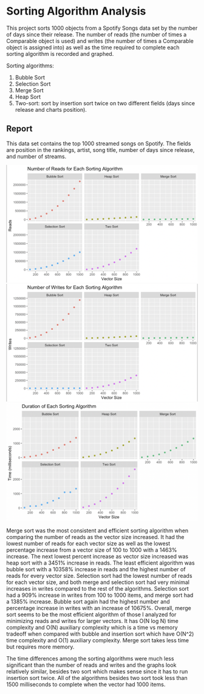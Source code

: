 # Sorting Algorithm Analysis

This project sorts 1000 objects from a Spotify Songs data set by the number of days since their release. The number of reads (the number of times a Comparable object is used) and writes (the number of times a Comparable object is assigned into) as well as the time required to complete each sorting algorithm is recorded and graphed.

Sorting algorithms:
1. Bubble Sort
2. Selection Sort
3. Merge Sort
4. Heap Sort
5. Two-sort: sort by insertion sort twice on two different fields (days since release and charts position). 

## Report

This data set contains the top 1000 streamed songs on Spotify. The fields are position in the rankings, artist, song title, number of days since release, and number of streams.

![Reads](data/graphs/reads.png)
![Writes](data/graphs/writes.png)
![Time](data/graphs/duration.png)

Merge sort was the most consistent and efficient sorting algorithm when comparing the number of reads as the vector size increased. It had the lowest number of reads for each vector size as well as the lowest percentage increase from a vector size of 100 to 1000 with a 1463% increase. The next lowest percent increase as vector size increased was heap sort with a 3451% increase in reads. The least efficient algorithm was bubble sort with a 10358% increase in reads and the highest number of reads for every vector size.
Selection sort had the lowest number of reads for each vector size, and both merge and selection sort had very minimal increases in writes compared to the rest of the algorithms. Selection sort had a 909% increase in writes from 100 to 1000 items, and merge sort had a 1385% increase. Bubble sort again had the highest number and percentage increase in writes with an increase of 10675%.
Overall, merge sort seems to be the most efficient algorithm of those I analyzed for minimizing reads and writes for larger vectors. It has O(N log N) time complexity and O(N) auxiliary complexity which is a time vs memory tradeoff when compared with bubble and insertion sort which have O(N^2) time complexity and O(1) auxiliary complexity. Merge sort takes less time but requires more memory. 

The time differences among the sorting algorithms were much less significant than the number of reads and writes and the graphs look relatively similar, besides two sort which makes sense since it has to run insertion sort twice. All of the algorithms besides two sort took less than 1500 milliseconds to complete when the vector had 1000 items.
